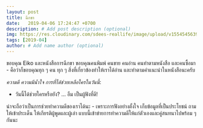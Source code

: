 ```yaml
---
layout: post
title: ฉีกขา
date:   2019-04-06 17:24:47 +0700
description: # Add post description (optional)
img: https://res.cloudinary.com/sdees-reallife/image/upload/v1554545639/IMG_20190406_163128383.jpg # Add image post (optional)
tags: [2019-04]
author: # Add name author (optional)
---
```

ขอบคุณ Eiko และหนังสือการฉีกขา ขอบคุณคนพิมพ์ คนขาย คนอ่าน คนทำตามหนังสือ และคนซื้อมา - คือว่าก็ขอบคุณทุก ๆ คน ทุก ๆ สิ่งที่เกี่ยวข้องทำให้เราได้อ่าน และทำตามคำแนะนำในหนังสือนะครับ <i class="fa fa-child" style="color:plum"></i>

*ความดี ความมีน้ำใจ การที่ได้ช่วยเหลือใครในวันนี้*:
- วันนี้ได้ช่วยใครหรือยัง? ... อืม เป็นผู้ฟังที่ดี!

น่าจะถือว่าเป็นการช่วยทำความดีของเราได้นะ - เพราะการฟังอย่างตั้งใจ เก็บข้อมูลที่เป็นประโยชน์ ถามให้เข้าประเด็น ให้เกียรติผู้พูดและผู้เล่า แบบนี้เข้าข่ายการทำความดีให้แก่ตัวเองและคู่สนทนาไปพร้อม ๆ กันนะ
